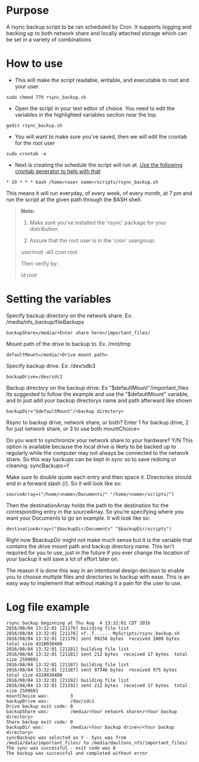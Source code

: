 Purpose
===

A rsync backup script to be ran scheduled by Cron. It supports logging and backing up to both
network share and locally attached storage which can be set in a variety of combinations

How to use
===

- This will make the script readable, writable, and executable to root and your user. 

```
sudo chmod 770 rsync_backup.sh
```

- Open the script in your text editor of choice. You need to edit the variables in the highlighted variables section near the top.

```
gedit rsync_backup.sh
```

- You will want to make sure you've saved, then we will edit the crontab for the root user

```
sudo crontab -e
```

- Next is creating the schedule the script will run at. [Use the following crontab generator to help with that](http://crontab-generator.org/)

```
* 19 * * * bash /home/<user name>/scripts/rsync_backup.sh
```

This means it will run everyday, of every week, of every month, at 7 pm and run the script at the given
path through the BASH shell.

> **Note:** 
> 
> 1. Make sure you've installed the 'rsync' package for your distribution
>
> 2. Assure that the root user is in the 'cron' usergroup:
>
> usermod -aG cron root
>
> Then verify by:
>
> id root

Setting the variables
===

Specify backup directory on the network share. Ex: /media/nfs_backup/fileBackups

    backupShare=/media/<Enter share here>/important_files/

Mount path of the drive to backup to. Ex. /mnt/tmp

    defaultMount=/media/<Drive mount path>

Specify backup drive. Ex: /dev/sdb3

    backupDrive=/dev/sdc1

Backup directory on the backup drive. Ex "$defaultMount"/important_files
Its suggested to follow the example and use the "$defaultMount" variable, and to just add your backup
directorys name and path afterward like shown

    backupDir="$defaultMount"/<backup directory>

Rsync to backup drive, network share, or both?
Enter 1 for backup drive, 2 for just network share, or 3 to use both
    mountChoice=<Enter your choice>

Do you want to synchronize your network share to your hardware? Y/N
This option is available because the local drive is likely to be backed up to regularly while
the computer may not always be connected to the network share. So this way backups can be kept in
sync so to save redoing or cleaning.
    syncBackups=Y

Make sure to double quote each entry and then space it. Directories should end in a forward slash (/). So it will look like so:

    sourceArray=("/home/<name>/Documents/" "/home/<name>/scripts/")

Then the destinationArray holds the path to the destination for the corresponding entry in the sourceArray. So you're specifying where you want your Documents to go an example. It will look like so:

    destinationArray=("$backupDir/Documents" "$backupDir/scripts")

Right now $backupDir might not make much sense but it is the variable that contains the drive mount path and
backup directory name. This isn't required for you to use, just in the future if you ever change the location
of your backup it will save a lot of effort later on.

The reason it is done this way in an intentional design decision to enable you to choose multiple files and
directories to backup with ease. This is an easy way to implement that without making it a pain for the user
to use.


Log file example
===

```
rsync backup beginning at Thu Aug  4 13:32:01 CDT 2016
2016/08/04 13:32:01 [21176] building file list
2016/08/04 13:32:01 [21176] >f..T...... MyScripts/rsync_backup.sh
2016/08/04 13:32:01 [21176] sent 99256 bytes  received 1000 bytes  total size 4310030400
2016/08/04 13:32:01 [21181] building file list
2016/08/04 13:32:01 [21181] sent 212 bytes  received 17 bytes  total size 2599691
2016/08/04 13:32:01 [21187] building file list
2016/08/04 13:32:01 [21187] sent 97346 bytes  received 975 bytes  total size 4310030400
2016/08/04 13:32:01 [21192] building file list
2016/08/04 13:32:01 [21192] sent 212 bytes  received 17 bytes  total size 2599691
mountChoice was: 		3
backupDrive was: 		/dev/sdc1
Drive backup exit code:	0
backupShare was:        /media/<Your network share>/<Your backup directory>
Share backup exit code: 0
backupDir was:          /media/<Your backup drive>/<Your backup directory>
syncBackups was selected as Y - Sync was from /media/data/important_files/ to /media/daultons_nfs/important_files/
The sync was successful - exit code was 0
The backup was successful and completed without error

```
